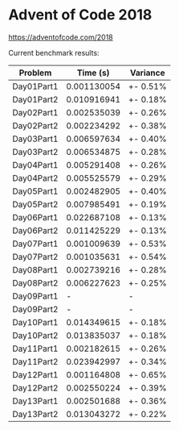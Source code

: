 Advent of Code 2018
===================

https://adventofcode.com/2018

Current benchmark results:

|Problem|Time (s)|Variance|
|-|-|-|
|Day01Part1|0.001130054|+-  0.51%|
|Day01Part2|0.010916941|+-  0.18%|
|Day02Part1|0.002535039|+-  0.26%|
|Day02Part2|0.002234292|+-  0.38%|
|Day03Part1|0.006597634|+-  0.40%|
|Day03Part2|0.006534875|+-  0.28%|
|Day04Part1|0.005291408|+-  0.26%|
|Day04Part2|0.005525579|+-  0.29%|
|Day05Part1|0.002482905|+-  0.40%|
|Day05Part2|0.007985491|+-  0.19%|
|Day06Part1|0.022687108|+-  0.13%|
|Day06Part2|0.011425229|+-  0.13%|
|Day07Part1|0.001009639|+-  0.53%|
|Day07Part2|0.001035631|+-  0.54%|
|Day08Part1|0.002739216|+-  0.28%|
|Day08Part2|0.006227623|+-  0.25%|
|Day09Part1|-|-|
|Day09Part2|-|-|
|Day10Part1|0.014349615|+-  0.18%|
|Day10Part2|0.013835037|+-  0.18%|
|Day11Part1|0.002182615|+-  0.26%|
|Day11Part2|0.023942997|+-  0.34%|
|Day12Part1|0.001164808|+-  0.65%|
|Day12Part2|0.002550224|+-  0.39%|
|Day13Part1|0.002501688|+-  0.36%|
|Day13Part2|0.013043272|+-  0.22%|
